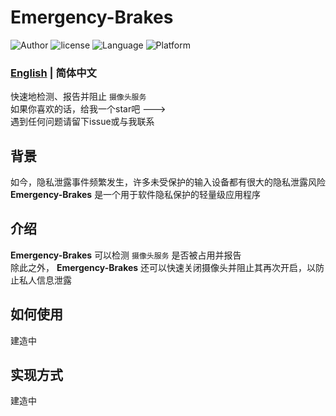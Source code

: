 # Emergency-Brakes
<p>
    <img src="https://img.shields.io/badge/Author-Liang4793-blue" alt="Author" />
    <img src="https://img.shields.io/github/license/liang4793/Emergency-Brakes" alt="license" />
    <img src="https://img.shields.io/badge/Language-Python-yellow" alt="Language" />
    <img src="https://img.shields.io/badge/Platform-windows-lightgrey" alt="Platform" />
</p>

### [English](/README.md) | 简体中文

快速地检测、报告并阻止 ``摄像头服务``  
如果你喜欢的话，给我一个star吧 --->  
遇到任何问题请留下issue或与我联系

## 背景
如今，隐私泄露事件频繁发生，许多未受保护的输入设备都有很大的隐私泄露风险  
**Emergency-Brakes** 是一个用于软件隐私保护的轻量级应用程序  

## 介绍
**Emergency-Brakes** 可以检测 ``摄像头服务`` 是否被占用并报告  
除此之外， **Emergency-Brakes** 还可以快速关闭摄像头并阻止其再次开启，以防止私人信息泄露  

## 如何使用
建造中

## 实现方式
建造中
